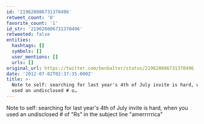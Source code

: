 ```yaml
---
id: '219620806731370496'
retweet_count: '0'
favorite_count: '1'
id_str: '219620806731370496'
retweeted: false
entities:
  hashtags: []
  symbols: []
  user_mentions: []
  urls: []
original_url: https://twitter.com/benbalter/status/219620806731370496
date: '2012-07-02T02:37:35.000Z'
title: >-
  Note to self: searching for last year's 4th of July invite is hard, when you
  used an undisclosed # o…
---
```


Note to self: searching for last year's 4th of July invite is hard, when you used an undisclosed # of "Rs" in the subject line "amerrrrrica"